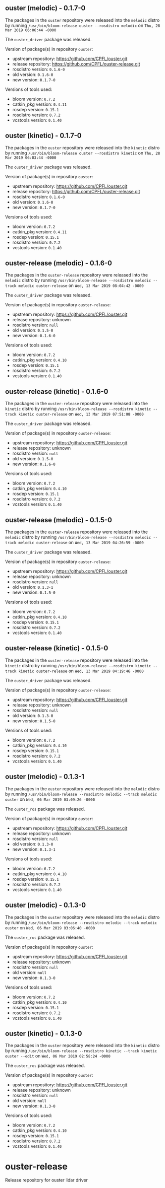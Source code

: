## ouster (melodic) - 0.1.7-0

The packages in the `ouster` repository were released into the `melodic` distro by running `/usr/bin/bloom-release ouster --rosdistro melodic` on `Thu, 28 Mar 2019 06:06:44 -0000`

The `ouster_driver` package was released.

Version of package(s) in repository `ouster`:

- upstream repository: https://github.com/CPFL/ouster.git
- release repository: https://github.com/CPFL/ouster-release.git
- rosdistro version: `0.1.6-0`
- old version: `0.1.6-0`
- new version: `0.1.7-0`

Versions of tools used:

- bloom version: `0.7.2`
- catkin_pkg version: `0.4.11`
- rosdep version: `0.15.1`
- rosdistro version: `0.7.2`
- vcstools version: `0.1.40`


## ouster (kinetic) - 0.1.7-0

The packages in the `ouster` repository were released into the `kinetic` distro by running `/usr/bin/bloom-release ouster --rosdistro kinetic` on `Thu, 28 Mar 2019 06:03:44 -0000`

The `ouster_driver` package was released.

Version of package(s) in repository `ouster`:

- upstream repository: https://github.com/CPFL/ouster.git
- release repository: https://github.com/CPFL/ouster-release.git
- rosdistro version: `0.1.6-0`
- old version: `0.1.6-0`
- new version: `0.1.7-0`

Versions of tools used:

- bloom version: `0.7.2`
- catkin_pkg version: `0.4.11`
- rosdep version: `0.15.1`
- rosdistro version: `0.7.2`
- vcstools version: `0.1.40`


## ouster-release (melodic) - 0.1.6-0

The packages in the `ouster-release` repository were released into the `melodic` distro by running `/usr/bin/bloom-release --rosdistro melodic --track melodic ouster-release` on `Wed, 13 Mar 2019 08:04:42 -0000`

The `ouster_driver` package was released.

Version of package(s) in repository `ouster-release`:

- upstream repository: https://github.com/CPFL/ouster.git
- release repository: unknown
- rosdistro version: `null`
- old version: `0.1.5-0`
- new version: `0.1.6-0`

Versions of tools used:

- bloom version: `0.7.2`
- catkin_pkg version: `0.4.10`
- rosdep version: `0.15.1`
- rosdistro version: `0.7.2`
- vcstools version: `0.1.40`


## ouster-release (kinetic) - 0.1.6-0

The packages in the `ouster-release` repository were released into the `kinetic` distro by running `/usr/bin/bloom-release --rosdistro kinetic --track kinetic ouster-release` on `Wed, 13 Mar 2019 07:51:08 -0000`

The `ouster_driver` package was released.

Version of package(s) in repository `ouster-release`:

- upstream repository: https://github.com/CPFL/ouster.git
- release repository: unknown
- rosdistro version: `null`
- old version: `0.1.5-0`
- new version: `0.1.6-0`

Versions of tools used:

- bloom version: `0.7.2`
- catkin_pkg version: `0.4.10`
- rosdep version: `0.15.1`
- rosdistro version: `0.7.2`
- vcstools version: `0.1.40`


## ouster-release (melodic) - 0.1.5-0

The packages in the `ouster-release` repository were released into the `melodic` distro by running `/usr/bin/bloom-release --rosdistro melodic --track melodic ouster-release` on `Wed, 13 Mar 2019 04:26:59 -0000`

The `ouster_driver` package was released.

Version of package(s) in repository `ouster-release`:

- upstream repository: https://github.com/CPFL/ouster.git
- release repository: unknown
- rosdistro version: `null`
- old version: `0.1.3-1`
- new version: `0.1.5-0`

Versions of tools used:

- bloom version: `0.7.2`
- catkin_pkg version: `0.4.10`
- rosdep version: `0.15.1`
- rosdistro version: `0.7.2`
- vcstools version: `0.1.40`


## ouster-release (kinetic) - 0.1.5-0

The packages in the `ouster-release` repository were released into the `kinetic` distro by running `/usr/bin/bloom-release --rosdistro kinetic --track kinetic ouster-release` on `Wed, 13 Mar 2019 04:19:46 -0000`

The `ouster_driver` package was released.

Version of package(s) in repository `ouster-release`:

- upstream repository: https://github.com/CPFL/ouster.git
- release repository: unknown
- rosdistro version: `null`
- old version: `0.1.3-0`
- new version: `0.1.5-0`

Versions of tools used:

- bloom version: `0.7.2`
- catkin_pkg version: `0.4.10`
- rosdep version: `0.15.1`
- rosdistro version: `0.7.2`
- vcstools version: `0.1.40`


## ouster (melodic) - 0.1.3-1

The packages in the `ouster` repository were released into the `melodic` distro by running `/usr/bin/bloom-release --rosdistro melodic --track melodic ouster` on `Wed, 06 Mar 2019 03:09:26 -0000`

The `ouster_ros` package was released.

Version of package(s) in repository `ouster`:

- upstream repository: https://github.com/CPFL/ouster.git
- release repository: unknown
- rosdistro version: `null`
- old version: `0.1.3-0`
- new version: `0.1.3-1`

Versions of tools used:

- bloom version: `0.7.2`
- catkin_pkg version: `0.4.10`
- rosdep version: `0.15.1`
- rosdistro version: `0.7.2`
- vcstools version: `0.1.40`


## ouster (melodic) - 0.1.3-0

The packages in the `ouster` repository were released into the `melodic` distro by running `/usr/bin/bloom-release --rosdistro melodic --track melodic ouster` on `Wed, 06 Mar 2019 03:06:40 -0000`

The `ouster_ros` package was released.

Version of package(s) in repository `ouster`:

- upstream repository: https://github.com/CPFL/ouster.git
- release repository: unknown
- rosdistro version: `null`
- old version: `null`
- new version: `0.1.3-0`

Versions of tools used:

- bloom version: `0.7.2`
- catkin_pkg version: `0.4.10`
- rosdep version: `0.15.1`
- rosdistro version: `0.7.2`
- vcstools version: `0.1.40`


## ouster (kinetic) - 0.1.3-0

The packages in the `ouster` repository were released into the `kinetic` distro by running `/usr/bin/bloom-release --rosdistro kinetic --track kinetic ouster --edit` on `Wed, 06 Mar 2019 02:58:24 -0000`

The `ouster_ros` package was released.

Version of package(s) in repository `ouster`:

- upstream repository: https://github.com/CPFL/ouster.git
- release repository: unknown
- rosdistro version: `null`
- old version: `null`
- new version: `0.1.3-0`

Versions of tools used:

- bloom version: `0.7.2`
- catkin_pkg version: `0.4.10`
- rosdep version: `0.15.1`
- rosdistro version: `0.7.2`
- vcstools version: `0.1.40`


# ouster-release
Release repository for ouster lidar driver
